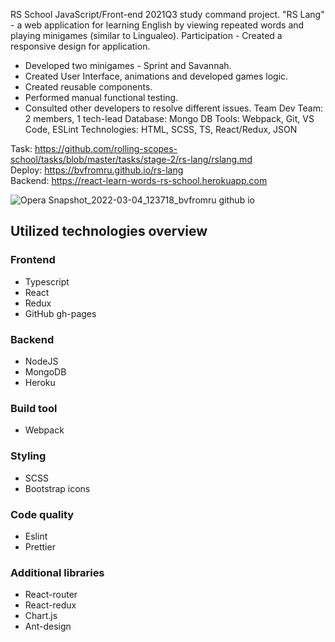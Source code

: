 RS School JavaScript/Front-end 2021Q3 study command project. "RS Lang" - a web application for learning English by viewing repeated words and playing minigames (similar to Lingualeo).
Participation	- Created a responsive design for application.
- Developed two minigames - Sprint and Savannah.
- Created User Interface, animations and developed games logic.
- Created reusable components.
- Performed manual functional testing.
- Consulted other developers to resolve different issues.
Team	Dev Team: 2 members, 1 tech-lead
Database:	Mongo DB
Tools:	Webpack, Git, VS Code, ESLint
Technologies:	HTML, SCSS, TS, React/Redux, JSON

Task: https://github.com/rolling-scopes-school/tasks/blob/master/tasks/stage-2/rs-lang/rslang.md  
Deploy: https://bvfromru.github.io/rs-lang  
Backend:  https://react-learn-words-rs-school.herokuapp.com 

![Opera Snapshot_2022-03-04_123718_bvfromru github io](https://user-images.githubusercontent.com/18407108/156728642-4d47d639-5173-4d38-883f-76049f988129.png)

## Utilized technologies overview

### Frontend
- Typescript
- React
- Redux
- GitHub gh-pages

### Backend
- NodeJS
- MongoDB
- Heroku

### Build tool
- Webpack

### Styling
- SCSS
- Bootstrap icons

### Code quality
- Eslint
- Prettier

### Additional libraries
- React-router
- React-redux
- Chart.js
- Ant-design
